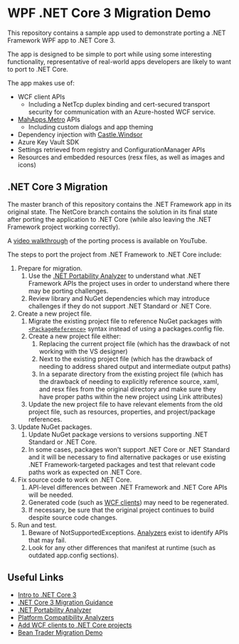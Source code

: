 # WPF .NET Core 3 Migration Demo

This repository contains a sample app used to demonstrate porting a .NET Framework WPF app to .NET Core 3.

The app is designed to be simple to port while using some interesting functionality, representative of real-world apps developers are likely to want to port to .NET Core.

The app makes use of:

* WCF client APIs
    * Including a NetTcp duplex binding and cert-secured transport security for communication with an Azure-hosted WCF service.
* [MahApps.Metro](https://mahapps.com/) APIs
    * Including custom dialogs and app theming
* Dependency injection with [Castle.Windsor](http://www.castleproject.org/projects/windsor/)
* Azure Key Vault SDK
* Settings retrieved from registry and ConfigurationManager APIs
* Resources and embedded resources (resx files, as well as images and icons)

## .NET Core 3 Migration

The master branch of this repository contains the .NET Framework app in its original state. The NetCore branch contains the solution in its final state after porting the application to .NET Core (while also leaving the .NET Framework project working correctly).

A [video walkthrough](https://youtu.be/5MslpfrydxU) of the porting process is available on YouTube.

The steps to port the project from .NET Framework to .NET Core include:

1. Prepare for migration.
    1. Use the [.NET Portability Analyzer](https://docs.microsoft.com/dotnet/standard/analyzers/portability-analyzer) to understand what .NET Framework APIs the project uses in order to understand where there may be porting challenges.
    1. Review library and NuGet dependencies which may introduce challenges if they do not support .NET Standard or .NET Core.
1. Create a new project file.
    1. Migrate the existing project file to reference NuGet packages with [`<PackageReference>`](https://docs.microsoft.com/nuget/consume-packages/package-references-in-project-files) syntax instead of using a packages.config file.
    1. Create a new project file either:
        1. Replacing the current project file (which has the drawback of not working with the VS designer)
        1. Next to the existing project file (which has the drawback of needing to address shared output and intermediate output paths)
        1. In a separate directory from the existing project file (which has the drawback of needing to explicitly reference source, xaml, and resx files from the original directory and make sure they have proper paths within the new project using Link attributes)
    1. Update the new project file to have relevant elements from the old project file, such as resources, properties, and project/package references.
1. Update NuGet packages.
    1. Update NuGet package versions to versions supporting .NET Standard or .NET Core.
    1. In some cases, packages won't support .NET Core or .NET Standard and it will be necessary to find alternative packages or use existing .NET Framework-targeted packages and test that relevant code paths work as expected on .NET Core.
1. Fix source code to work on .NET Core.
    1. API-level differences between .NET Framework and .NET Core APIs will be needed.
    1. Generated code (such as [WCF clients](https://docs.microsoft.com/dotnet/core/additional-tools/wcf-web-service-reference-guide)) may need to be regenerated.
    1. If necessary, be sure that the original project continues to build despite source code changes.
1. Run and test.
    1. Beware of NotSupportedExceptions. [Analyzers](https://github.com/dotnet/platform-compat) exist to identify APIs that may fail.
    1. Look for any other differences that manifest at runtime (such as outdated app.config sections).

## Useful Links

* [Intro to .NET Core 3](https://docs.microsoft.com/en-us/dotnet/core/whats-new/dotnet-core-3-0)
* [.NET Core 3 Migration Guidance](https://github.com/dotnet/samples/tree/master/wpf)
* [.NET Portability Analyzer](https://docs.microsoft.com/dotnet/standard/analyzers/portability-analyzer)
* [Platform Compatibility Analyzers](https://github.com/dotnet/platform-compat)
* [Add WCF clients to .NET Core projects](https://docs.microsoft.com/dotnet/core/additional-tools/wcf-web-service-reference-guide)
* [Bean Trader Migration Demo](https://youtu.be/5MslpfrydxU)